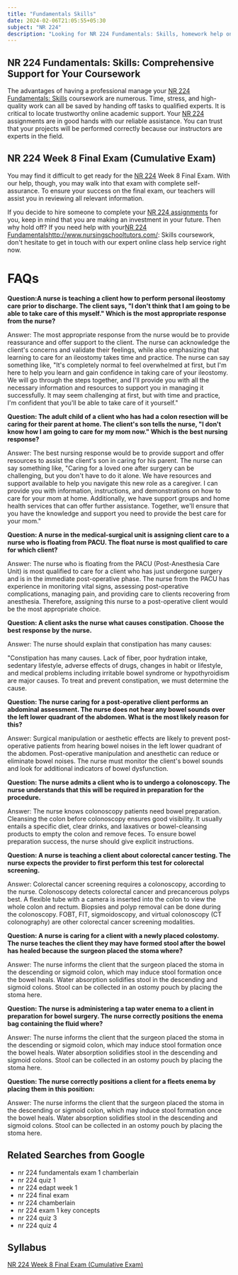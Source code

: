 ```yaml
---
title: "Fundamentals Skills"
date: 2024-02-06T21:05:55+05:30
subject: "NR 224"
description: "Looking for NR 224 Fundamentals: Skills, homework help online? Our all-encompassing online support is here to help you succeed in your courses. You can trust that our knowledgeable instructors will help you master the essentials. Don't procrastinate any longer; start dominating NR 224 now!"
---
```


## NR 224 Fundamentals: Skills: Comprehensive Support for Your Coursework

The advantages of having a professional manage your [NR 224 Fundamentals: Skills](http://www.nursingschooltutors.com/) coursework are numerous. Time, stress, and high-quality work can all be saved by handing off tasks to qualified experts. It is critical to locate trustworthy online academic support. Your [NR 224](http://www.nursingschooltutors.com/) assignments are in good hands with our reliable assistance. You can trust that your projects will be performed correctly because our instructors are experts in the field.

## NR 224 Week 8 Final Exam (Cumulative Exam)

You may find it difficult to get ready for the [NR 224](http://www.nursingschooltutors.com/) Week 8 Final Exam. With our help, though, you may walk into that exam with complete self-assurance. To ensure your success on the final exam, our teachers will assist you in reviewing all relevant information.

If you decide to hire someone to complete your [NR 224 assignments](http://www.nursingschooltutors.com/) for you, keep in mind that you are making an investment in your future. Then why hold off? If you need help with your[NR 224 Fundamentals](http://www.nursingschooltutors.com/)http://www.nursingschooltutors.com/: Skills coursework, don't hesitate to get in touch with our expert online class help service right now.

# FAQs

**Question:A nurse is teaching a client how to perform personal ileostomy care prior to discharge. The client says, "I don't think that I am going to be able to take care of this myself." Which is the most appropriate response from the nurse?**

Answer: The most appropriate response from the nurse would be to provide reassurance and offer support to the client. The nurse can acknowledge the client's concerns and validate their feelings, while also emphasizing that learning to care for an ileostomy takes time and practice. The nurse can say something like, "It's completely normal to feel overwhelmed at first, but I'm here to help you learn and gain confidence in taking care of your ileostomy. We will go through the steps together, and I'll provide you with all the necessary information and resources to support you in managing it successfully. It may seem challenging at first, but with time and practice, I'm confident that you'll be able to take care of it yourself."



**Question: The adult child of a client who has had a colon resection will be caring for their parent at home. The client's son tells the nurse, "I don't know how I am going to care for my mom now." Which is the best nursing response?**

Answer: The best nursing response would be to provide support and offer resources to assist the client's son in caring for his parent. The nurse can say something like, "Caring for a loved one after surgery can be challenging, but you don't have to do it alone. We have resources and support available to help you navigate this new role as a caregiver. I can provide you with information, instructions, and demonstrations on how to care for your mom at home. Additionally, we have support groups and home health services that can offer further assistance. Together, we'll ensure that you have the knowledge and support you need to provide the best care for your mom."


**Question: A nurse in the medical-surgical unit is assigning client care to a nurse who is floating from PACU. The float nurse is most qualified to care for which client?**

Answer: The nurse who is floating from the PACU (Post-Anesthesia Care Unit) is most qualified to care for a client who has just undergone surgery and is in the immediate post-operative phase. The nurse from the PACU has experience in monitoring vital signs, assessing post-operative complications, managing pain, and providing care to clients recovering from anesthesia. Therefore, assigning this nurse to a post-operative client would be the most appropriate choice.


**Question: A client asks the nurse what causes constipation. Choose the best response by the nurse.**

Answer: The nurse should explain that constipation has many causes:

"Constipation has many causes. Lack of fiber, poor hydration intake, sedentary lifestyle, adverse effects of drugs, changes in habit or lifestyle, and medical problems including irritable bowel syndrome or hypothyroidism are major causes. To treat and prevent constipation, we must determine the cause.

**Question: The nurse caring for a post-operative client performs an abdominal assessment. The nurse does not hear any bowel sounds over the left lower quadrant of the abdomen. What is the most likely reason for this?**

Answer: Surgical manipulation or aesthetic effects are likely to prevent post-operative patients from hearing bowel noises in the left lower quadrant of the abdomen. Post-operative manipulation and anesthetic can reduce or eliminate bowel noises. The nurse must monitor the client's bowel sounds and look for additional indicators of bowel dysfunction.

**Question: The nurse admits a client who is to undergo a colonoscopy. The nurse understands that this will be required in preparation for the procedure.**

Answer: The nurse knows colonoscopy patients need bowel preparation. Cleansing the colon before colonoscopy ensures good visibility. It usually entails a specific diet, clear drinks, and laxatives or bowel-cleansing products to empty the colon and remove feces. To ensure bowel preparation success, the nurse should give explicit instructions.


**Question: A nurse is teaching a client about colorectal cancer testing. The nurse expects the provider to first perform this test for colorectal screening.**

Answer: Colorectal cancer screening requires a colonoscopy, according to the nurse. Colonoscopy detects colorectal cancer and precancerous polyps best. A flexible tube with a camera is inserted into the colon to view the whole colon and rectum. Biopsies and polyp removal can be done during the colonoscopy. FOBT, FIT, sigmoidoscopy, and virtual colonoscopy (CT colonography) are other colorectal cancer screening modalities.


**Question: A nurse is caring for a client with a newly placed colostomy. The nurse teaches the client they may have formed stool after the bowel has healed because the surgeon placed the stoma where?**

Answer: The nurse informs the client that the surgeon placed the stoma in the descending or sigmoid colon, which may induce stool formation once the bowel heals. Water absorption solidifies stool in the descending and sigmoid colons. Stool can be collected in an ostomy pouch by placing the stoma here.


**Question: The nurse is administering a tap water enema to a client in preparation for bowel surgery. The nurse correctly positions the enema bag containing the fluid where?**

Answer: The nurse informs the client that the surgeon placed the stoma in the descending or sigmoid colon, which may induce stool formation once the bowel heals. Water absorption solidifies stool in the descending and sigmoid colons. Stool can be collected in an ostomy pouch by placing the stoma here.


**Question: The nurse correctly positions a client for a fleets enema by placing them in this position:**

Answer: The nurse informs the client that the surgeon placed the stoma in the descending or sigmoid colon, which may induce stool formation once the bowel heals. Water absorption solidifies stool in the descending and sigmoid colons. Stool can be collected in an ostomy pouch by placing the stoma here.

## Related Searches from Google

- nr 224 fundamentals exam 1 chamberlain
- nr 224 quiz 1
- nr 224 edapt week 1
- nr 224 final exam
- nr 224 chamberlain
- nr 224 exam 1 key concepts
- nr 224 quiz 3
- nr 224 quiz 4

## Syllabus

[NR 224 Week 8 Final Exam (Cumulative Exam)](https://www.academicguider.com/devry/nr-224-week-8-final-exam/)